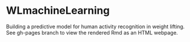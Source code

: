 WLmachineLearning
=================

Building a predictive model for human activity recognition in weight lifting.  See gh-pages branch to view the rendered Rmd as an HTML webpage.
